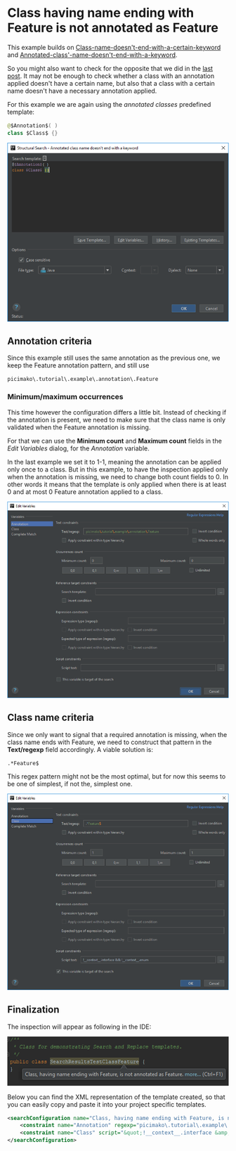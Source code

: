 # Class having name ending with Feature is not annotated as Feature

This example builds on [Class-name-doesn't-end-with-a-certain-keyword](../Class-name-doesn't-end-with-a-certain-keyword/Class-name-doesn't-end-with-a-certain-keyword.md)
and [Annotated-class'-name-doesn't-end-with-a-keyword](../Annotated-class'-name-doesn't-end-with-a-keyword/Annotated-class'-name-doesn't-end-with-a-keyword.md).

So you might also want to check for the opposite that we did in the [last post](../Annotated-class'-name-doesn't-end-with-a-keyword/Annotated-class'-name-doesn't-end-with-a-keyword.md).
It may not be enough to check whether a class with an annotation applied doesn't have a certain name, but also that a class with a certain name doesn't have a necessary annotation applied.

For this example we are again using the *annotated classes* predefined template:
```java
@$Annotation$( )
class $Class$ {}
```

![editor](images/Class_having_name_ending_with_Feature_is_not_annotated_as_Feature_Editor.PNG)

## Annotation criteria

Since this example still uses the same annotation as the previous one, we keep the Feature annotation pattern, and still use
```
picimako\.tutorial\.example\.annotation\.Feature
```

### Minimum/maximum occurrences
This time however the configuration differs a little bit. Instead of checking if the annotation is present, we need to make sure that the class name is only validated
when the Feature annotation is missing.

For that we can use the **Minimum count** and **Maximum count** fields in the *Edit Variables* dialog, for the *Annotation* variable.

In the last example we set it to 1-1, meaning the annotation can be applied only once to a class.
But in this example, to have the inspection applied only when the annotation is missing, we need to change both count fields to 0. In other words it means that the template is only applied
when there is at least 0 and at most 0 Feature annotation applied to a class.

![annotation](images/Class_having_name_ending_with_Feature_is_not_annotated_as_Feature_Annotation.PNG)

## Class name criteria
Since we only want to signal that a required annotation is missing, when the class name ends with Feature, we need to construct that pattern in the **Text/regexp** field accordingly.
A viable solution is:
```
.*Feature$
```

This regex pattern might not be the most optimal, but for now this seems to be one of simplest, if not the, simplest one.

![class](images/Class_having_name_ending_with_Feature_is_not_annotated_as_Feature_Class.PNG)

## Finalization

The inspection will appear as following in the IDE:

![code highlight](images/Class_having_name_ending_with_Feature_is_not_annotated_as_Feature_Highlight.PNG)

Below you can find the XML representation of the template created, so that you can easily copy and paste it into your project specific templates.

```xml
<searchConfiguration name="Class, having name ending with Feature, is not annotated as Feature." text="@$Annotation$( )&#10;class $Class$ {}" recursive="false" caseInsensitive="true" type="JAVA">
    <constraint name="Annotation" regexp="picimako\.tutorial\.example\.annotation\.Feature" minCount="0" maxCount="0" within="" contains="" />
    <constraint name="Class" script="&quot;!__context__.interface &amp;&amp; !__context__.enum&quot;" regexp=".*Feature$" target="true" within="" contains="" />
</searchConfiguration>
```
